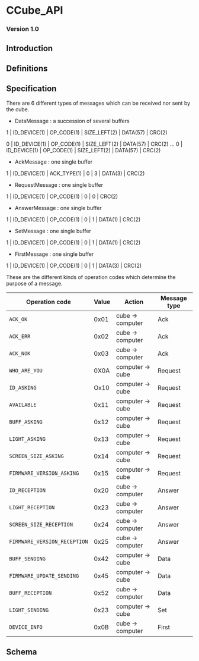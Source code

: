 # CCube_API


### Version 1.0


## Introduction


## Definitions


## Specification

There are 6 different types of messages which can be received nor sent by the cube.

- DataMessage : a succession of several buffers

1 | ID_DEVICE(1) | OP_CODE(1) | SIZE_LEFT(2) | DATA(57) | CRC(2)

0 | ID_DEVICE(1) | OP_CODE(1) | SIZE_LEFT(2) | DATA(57) | CRC(2)
                            ...
0 | ID_DEVICE(1) | OP_CODE(1) | SIZE_LEFT(2) | DATA(57) | CRC(2)


- AckMessage : one single buffer

1 | ID_DEVICE(1) | ACK_TYPE(1) | 0 | 3 | DATA(3) | CRC(2)


- RequestMessage : one single buffer

1 | ID_DEVICE(1) | OP_CODE(1) | 0 | 0 | CRC(2)


- AnswerMessage : one single buffer

1 | ID_DEVICE(1) | OP_CODE(1) | 0 | 1 | DATA(1) | CRC(2)        


- SetMessage : one single buffer

1 | ID_DEVICE(1) | OP_CODE(1) | 0 | 1 | DATA(1) | CRC(2)


- FirstMessage : one single buffer

1 | ID_DEVICE(1) | OP_CODE(1) | 0 | 1 | DATA(3) | CRC(2)        


These are the different kinds of operation codes which determine the purpose of a message.

Operation code | Value | Action | Message type
--- | --- | --- | ---
`ACK_OK` | 0x01 | cube -> computer | Ack
`ACK_ERR` | 0x02 | cube -> computer | Ack
`ACK_NOK` | 0x03 | cube -> computer | Ack
`WHO_ARE_YOU` | 0X0A | computer -> cube | Request
`ID_ASKING` | Ox10 | computer -> cube | Request
`AVAILABLE` | 0x11 | computer -> cube | Request
`BUFF_ASKING` | 0x12 | computer -> cube | Request
`LIGHT_ASKING` | 0x13 | computer -> cube | Request
`SCREEN_SIZE_ASKING` | 0x14 | computer -> cube | Request
`FIRMWARE_VERSION_ASKING` | 0x15 | computer -> cube | Request
`ID_RECEPTION` | 0x20 | cube -> computer | Answer
`LIGHT_RECEPTION` | 0x23 | cube -> computer | Answer
`SCREEN_SIZE_RECEPTION` | 0x24 | cube -> computer | Answer
`FIRMWARE_VERSION_RECEPTION` | 0x25 | cube -> computer | Answer
`BUFF_SENDING` | 0x42 | computer -> cube | Data
`FIRMWARE_UPDATE_SENDING` | 0x45 | computer -> cube | Data
`BUFF_RECEPTION` | 0x52 | cube -> computer | Data
`LIGHT_SENDING` | 0x23 | computer -> cube | Set
`DEVICE_INFO` | 0x0B | cube -> computer | First


## Schema